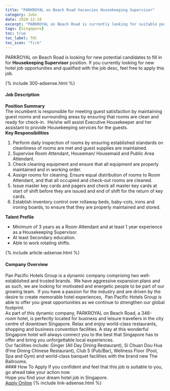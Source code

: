 ```yaml
---
title: "PARKROYAL on Beach Road Vacancies Housekeeping Supervisor" 
category: Jobs 
date: 2020-12-10 
excerpt: "PARKROYAL on Beach Road is currently looking for suitable person to fill in the Housekeeping Supervisor which positioned at Singapore" 
tags: [Singapore] 
toc: true 
toc_label: TOC 
toc_icon: "fire" 
--- 
```


<p>PARKROYAL on Beach Road is looking for new potential candidates to fill in for <b>Housekeeping Supervisor</b> position. If you currently looking for new hotel job opportunities and qualified with the job desc, feel free to apply this job.
</p>{% include 300-adsense.html %} 
<div><div><div><h4>Job Description</h4></div></div><div><div><span><div><div><strong>Position Summary</strong></div><div><div>The incumbent is responsible for meeting guest satisfaction by maintaining guest rooms and surrounding areas by ensuring that rooms are clean and ready for check-in.&#160; He/she will assist Executive Housekeeper and her assistant to provide Housekeeping services for the guests.</div><div><strong>Key Responsibilities</strong></div><div><ol><li><div>Perform daily inspection of rooms by ensuring established standards on cleanliness of rooms are met and guest supplies are maintained.&#160;</div></li><li><div>Supervise Room Attendant, Houseman/ Housemaid and Public Area Attendant.</div></li><li><div>Check cleaning equipment and ensure that all equipment are properly maintained and in working order.</div></li><li><div>Assign rooms for cleaning. Ensure equal distribution of rooms to Room Attendant, and that all occupied and check-out rooms are cleaned.</div></li><li><div>Issue master key cards and pagers and check all master key cards at start of shift before they are issued and end of shift for the return of key cards.</div></li><li><div>Establish inventory control over rollaway beds, baby-cots, irons and ironing boards, to ensure that they are properly maintained and stored.</div></li></ol></div><div><strong>Talent Profile</strong></div><div><ul><li><div>Minimum of 3 years as a Room Attendant and at least 1 year experience as a Housekeeping Supervisor.</div></li><li><div>At least Secondary education.</div></li><li>Able to work rotating shifts.</li></ul></div></div></div></span></div></div></div> 
{% include article-adsense.html %} 
<div><div><div><h4>Company Overview</h4></div></div><div><div><span><div><div>
<div>Pan Pacific Hotels Group is a dynamic company comprising two well-established and trusted brands.&#160; We have aggressive expansion plans and as such, we are looking for motivated and energetic people to be part of our growing team.&#160; If you have a passion for the industry and are driven by the desire to create memorable hotel experiences,&#160; Pan Pacific Hotels Group is able to offer you great opportunities as we continue to strengthen our global footprint.</div>
<div>As part of this dynamic company,&#160;PARKROYAL on Beach Road, a 346-room&#160;hotel, is perfectly located for business and leisure travellers in the city centre of downtown Singapore. Relax and enjoy world-class restaurants, shopping and business convention facilities. A stay at this wonderful Singapore hotel will always connect you to the best that Singapore has to offer and bring you unforgettable local experiences.</div>
<div>Our facilities include: Ginger (All Day Dining Restaurant), Si Chuan Dou Hua (Fine Dining Chinese Restaurant), Club 5 (Pub/Bar), Wellness Floor (Pool, Spa and Gym) and world-class banquet facilities with the brand new The Ballrooms.</div>
</div></div></span></div></div></div> 
#### How To Apply 
If you confident and feel that this job is suitable to you, go ahead take your action now. <br/> 
Hope you find your dream hotel job in Singapore. <br/> 
<a href="https://www.jobstreet.com.my/en/job/housekeeping-supervisor-8226453/origin/sg?jobId=jobstreet-sg-job-8226453&sectionRank=9&token=0~c3ee9a72-97f5-48e4-ac11-082e14b51cc8&fr=SRP%20View%20In%20New%20Ta" class="btn btn--info" target="_blank" rel="nofollow noopenner">Apply Online</a> 
{% include link-adsense.html %} 